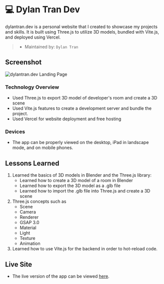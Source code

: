 # 💻 Dylan Tran Dev

dylantran.dev is a personal website that I created to showcase my projects and skills. It is built using Three.js to utilize 3D models, bundled with Vite.js, and deployed using Vercel.

> * Maintained by: `Dylan Tran`

## Screenshot

![dylantran.dev Landing Page](https://user-images.githubusercontent.com/103216050/213401520-46b37645-4275-4c13-b6db-7162cef41c98.gif)

### Technology Overview

* Used Three.js to export 3D model of developer's room and create a 3D scene
* Used Vite.js features to create a development server and bundle the project.
* Used Vercel for website deployment and free hosting

### Devices
* The app can be properly viewed on the desktop, iPad in landscape mode, and on mobile phones.

## Lessons Learned
  1. Learned the basics of 3D models in Blender and the Three.js library:
     * Learned how to create a 3D model of a room in Blender
     * Learned how to export the 3D model as a .glb file
     * Learned how to import the .glb file into Three.js and create a 3D scene
  2. Three.js concepts such as
        * Scene
        * Camera
        * Renderer
        * GSAP 3.0
        * Material
        * Light
        * Texture
        * Animation
  3. Learned how to use Vite.js for the backend in order to hot-reload code.
  
## Live Site
* The live version of the app can be viewed [here](dylantran.dev).



